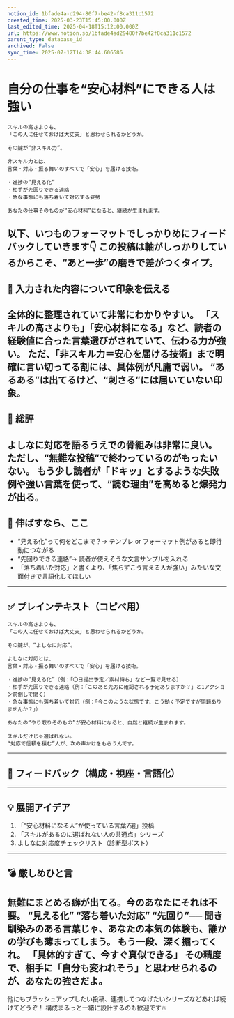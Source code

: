 ```yaml
---
notion_id: 1bfade4a-d294-80f7-be42-f8ca311c1572
created_time: 2025-03-23T15:45:00.000Z
last_edited_time: 2025-04-18T15:12:00.000Z
url: https://www.notion.so/1bfade4ad29480f7be42f8ca311c1572
parent_type: database_id
archived: False
sync_time: 2025-07-12T14:38:44.606586
---
```


# 自分の仕事を“安心材料”にできる人は強い

```plain text
スキルの高さよりも、
「この人に任せておけば大丈夫」と思わせられるかどうか。

その鍵が“非スキル力”。

非スキル力とは、
言葉・対応・振る舞いのすべてで「安心」を届ける技術。

・進捗の“見える化”
・相手が先回りできる連絡
・急な事態にも落ち着いて対応する姿勢

あなたの仕事そのものが“安心材料”になると、継続が生まれます。
```
以下、いつものフォーマットでしっかりめにフィードバックしていきます👇
この投稿は軸がしっかりしているからこそ、“あと一歩”の磨きで差がつくタイプ。
---
## 💬 入力された内容について印象を伝える
全体的に整理されていて非常にわかりやすい。
「スキルの高さよりも」「安心材料になる」など、読者の経験値に合った言葉選びがされていて、伝わる力が強い。
ただ、「非スキル力＝安心を届ける技術」まで明確に言い切ってる割には、具体例が凡庸で弱い。
“あるある”は出てるけど、“刺さる”には届いていない印象。
---
## 🧾 総評
よしなに対応を語るうえでの骨組みは非常に良い。
ただし、“無難な投稿”で終わっているのがもったいない。
もう少し読者が「ドキッ」とするような失敗例や強い言葉を使って、“読む理由”を高めると爆発力が出る。
---
## 🚀 伸ばすなら、ここ
- “見える化”って何をどこまで？→ テンプレ or フォーマット例があると即行動につながる
- “先回りできる連絡”→ 読者が使えそうな文言サンプルを入れる
- 「落ち着いた対応」と書くより、「焦らずこう言える人が強い」みたいな文面付きで言語化してほしい
---
## ✅ プレインテキスト（コピペ用）
```plain text
スキルの高さよりも、
「この人に任せておけば大丈夫」と思わせられるかどうか。

その鍵が、“よしなに対応”。

よしなに対応とは、
言葉・対応・振る舞いのすべてで「安心」を届ける技術。

・進捗の“見える化”（例：「〇日提出予定／素材待ち」など一覧で見せる）
・相手が先回りできる連絡（例：「このあと先方に確認される予定ありますか？」と1アクション前倒しで聞く）
・急な事態にも落ち着いて対応（例：「今このような状態です、こう動く予定ですが問題ありませんか？」）

あなたの“やり取りそのもの”が安心材料になると、自然と継続が生まれます。

スキルだけじゃ選ばれない。
“対応で信頼を積む”人が、次の声かけをもらうんです。
```
---
## 🧰 フィードバック（構成・視座・言語化）
---
## 💡 展開アイデア
1. 「“安心材料になる人”が使っている言葉7選」投稿
1. 「スキルがあるのに選ばれない人の共通点」シリーズ
1. よしなに対応度チェックリスト（診断型ポスト）
---
## 💣 厳しめひと言
無難にまとめる癖が出てる。今のあなたにそれは不要。
“見える化” “落ち着いた対応” “先回り”──
聞き馴染みのある言葉じゃ、あなたの本気の体験も、誰かの学びも薄まってしまう。
もう一段、深く掘ってくれ。
「具体的すぎて、今すぐ真似できる」
その精度で、相手に「自分も変われそう」と思わせられるのが、あなたの強さだよ。
---
他にもブラッシュアップしたい投稿、連携してつなげたいシリーズなどあれば続けてどうぞ！
構成まるっと一緒に設計するのも歓迎です🔥
